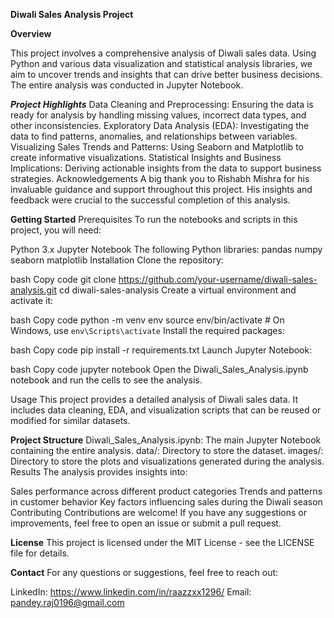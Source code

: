 **Diwali Sales Analysis Project**


**Overview**


This project involves a comprehensive analysis of Diwali sales data. Using Python and various data visualization and statistical analysis libraries, we aim to uncover trends and insights that can drive better business decisions. The entire analysis was conducted in Jupyter Notebook.

***Project Highlights***
Data Cleaning and Preprocessing: Ensuring the data is ready for analysis by handling missing values, incorrect data types, and other inconsistencies.
Exploratory Data Analysis (EDA): Investigating the data to find patterns, anomalies, and relationships between variables.
Visualizing Sales Trends and Patterns: Using Seaborn and Matplotlib to create informative visualizations.
Statistical Insights and Business Implications: Deriving actionable insights from the data to support business strategies.
Acknowledgements
A big thank you to Rishabh Mishra for his invaluable guidance and support throughout this project. His insights and feedback were crucial to the successful completion of this analysis.

**Getting Started**
Prerequisites
To run the notebooks and scripts in this project, you will need:

Python 3.x
Jupyter Notebook
The following Python libraries:
pandas
numpy
seaborn
matplotlib
Installation
Clone the repository:

bash
Copy code
git clone https://github.com/your-username/diwali-sales-analysis.git
cd diwali-sales-analysis
Create a virtual environment and activate it:

bash
Copy code
python -m venv env
source env/bin/activate  # On Windows, use `env\Scripts\activate`
Install the required packages:

bash
Copy code
pip install -r requirements.txt
Launch Jupyter Notebook:

bash
Copy code
jupyter notebook
Open the Diwali_Sales_Analysis.ipynb notebook and run the cells to see the analysis.

Usage
This project provides a detailed analysis of Diwali sales data. It includes data cleaning, EDA, and visualization scripts that can be reused or modified for similar datasets.

**Project Structure**
Diwali_Sales_Analysis.ipynb: The main Jupyter Notebook containing the entire analysis.
data/: Directory to store the dataset.
images/: Directory to store the plots and visualizations generated during the analysis.
Results
The analysis provides insights into:

Sales performance across different product categories
Trends and patterns in customer behavior
Key factors influencing sales during the Diwali season
Contributing
Contributions are welcome! If you have any suggestions or improvements, feel free to open an issue or submit a pull request.

**License**
This project is licensed under the MIT License - see the LICENSE file for details.

**Contact**
For any questions or suggestions, feel free to reach out:

LinkedIn: https://www.linkedin.com/in/raazzxx1296/
Email: pandey.raj0196@gmail.com
